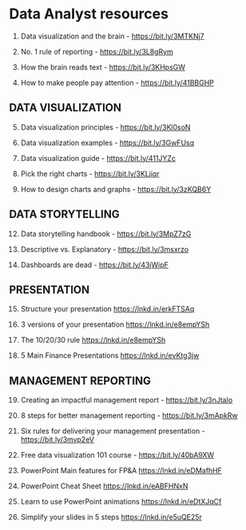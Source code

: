 # Data Analyst resources

1. Data visualization and the brain - https://bit.ly/3MTKNj7


2. No. 1 rule of reporting - https://bit.ly/3L8gRym


3. How the brain reads text - https://bit.ly/3KHpsGW


4. How to make people pay attention - https://bit.ly/41BBGHP


## DATA VISUALIZATION

5. Data visualization principles - https://bit.ly/3Kl0soN


6. Data visualization examples - https://bit.ly/3GwFUsq


7. Data visualization guide - https://bit.ly/411JYZc


8. Pick the right charts - https://bit.ly/3KLjiqr


9. How to design charts and graphs - https://bit.ly/3zKQB6Y


## DATA STORYTELLING

12. Data storytelling handbook - https://bit.ly/3MpZ7zG


13. Descriptive vs. Explanatory - https://bit.ly/3msxrzo


14. Dashboards are dead - https://bit.ly/43jWipF


## PRESENTATION 

15. Structure your presentation https://lnkd.in/erkFTSAq


16. 3 versions of your presentation https://lnkd.in/e8empYSh


17. The 10/20/30 rule https://lnkd.in/e8empYSh


18. 5 Main Finance Presentations https://lnkd.in/evKtg3jw


## MANAGEMENT REPORTING

19. Creating an impactful management report - https://bit.ly/3nJtaIo


20. 8 steps for better management reporting - https://bit.ly/3mApkRw


21. Six rules for delivering your management presentation - https://bit.ly/3mvp2eV


22. Free data visualization 101 course - https://bit.ly/40bA9XW


23. PowerPoint Main features for FP&A https://lnkd.in/eDMafhHF


24. PowerPoint Cheat Sheet https://lnkd.in/eABFHNxN


25. Learn to use PowerPoint animations https://lnkd.in/eDtXJqCf


26. Simplify your slides in 5 steps https://lnkd.in/e5uQE25r




